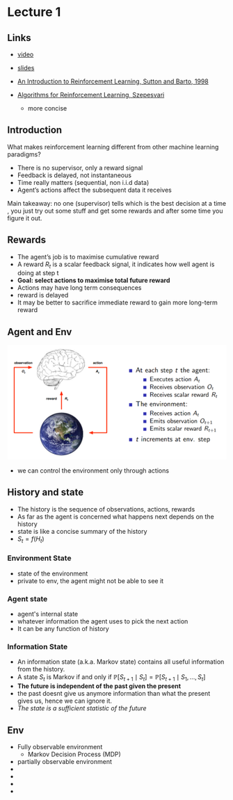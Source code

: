 # Lecture 1

## Links
* [video](https://www.davidsilver.uk/wp-content/uploads/2020/03/intro_RL.pdf)
* [slides](https://www.davidsilver.uk/wp-content/uploads/2020/03/intro_RL.pdf)

* [An Introduction to Reinforcement Learning, Sutton and Barto, 1998](https://web.stanford.edu/class/psych209/Readings/SuttonBartoIPRLBook2ndEd.pdf)

* [Algorithms for Reinforcement Learning, Szepesvari](http://www.ualberta.ca/∼szepesva/papers/RLAlgsInMDPs.pdf)
    * more concise

## Introduction

What makes reinforcement learning different from other machine
learning paradigms?
* There is no supervisor, only a reward signal
* Feedback is delayed, not instantaneous
* Time really matters (sequential, non i.i.d data)
* Agent’s actions affect the subsequent data it receives


Main takeaway: no one (supervisor) tells which is the best decision at a time , you just try out some stuff and get some rewards and after some time you figure it out.


## Rewards
* The agent’s job is to maximise cumulative reward
* A reward $R_t$ is a scalar feedback signal, it indicates how well agent is doing at step t
* **Goal: select actions to maximise total future reward**
* Actions may have long term consequences
* reward is delayed
* It may be better to sacrifice immediate reward to gain more
long-term reward

## Agent and Env
![](./assets/l1_p1.png)
* we can control the environment only through actions

## History and state
* The history is the sequence of observations, actions, rewards
* As far as the agent is concerned what happens next depends on the history
* state is like a concise summary of the history
* $S_t = f(H_t)$

### Environment State 
* state of the environment
* private to env, the agent might not be able to see it

### Agent state
* agent's internal state
* whatever information the agent uses to pick the next action
* It can be any function of history

### Information State
* An information state (a.k.a. Markov state) contains all useful information from the history.
* A state $S_t$ is Markov if and only if 
$\mathbb{P}\left[S_{t+1} \mid S_t\right]=\mathbb{P}\left[S_{t+1} \mid S_1, \ldots, S_t\right]$
* **The future is independent of the past given the present**
* the past doesnt give us anymore information than what the present gives us, hence we can ignore it.
* *The state is a sufficient statistic of the future*

## Env
* Fully observable environment
    * Markov Decision Process (MDP)    
* partially observable environment
* 
* 
* 
* 







